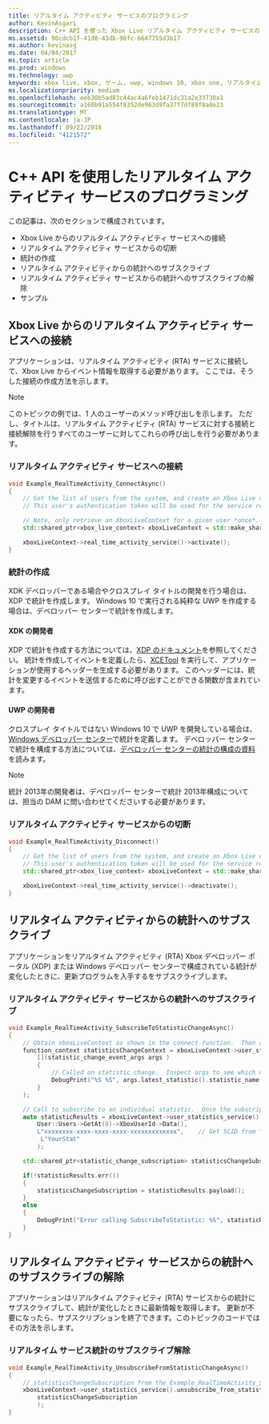 ```yaml
---
title: リアルタイム アクティビティ サービスのプログラミング
author: KevinAsgari
description: C++ API を使った Xbox Live リアルタイム アクティビティ サービスのプログラミングについて説明します。
ms.assetid: 98cdcb1f-41d8-43db-98fc-6647755d3b17
ms.author: kevinasg
ms.date: 04/04/2017
ms.topic: article
ms.prod: windows
ms.technology: uwp
keywords: xbox live, xbox, ゲーム, uwp, windows 10, xbox one, リアルタイム アクティビティ
ms.localizationpriority: medium
ms.openlocfilehash: eeb30b5ad83c44ac4a6feb1471dc31a2e33730a1
ms.sourcegitcommit: a160b91a554f8352de963d9fa37f7df89f8a0e23
ms.translationtype: MT
ms.contentlocale: ja-JP
ms.lasthandoff: 09/22/2018
ms.locfileid: "4121572"
---
```

# <a name="programming-the-real-time-activity-service-using-c-apis"></a>C++ API を使用したリアルタイム アクティビティ サービスのプログラミング

この記事は、次のセクションで構成されています。

* Xbox Live からのリアルタイム アクティビティ サービスへの接続
* リアルタイム アクティビティ サービスからの切断
* 統計の作成
* リアルタイム アクティビティからの統計へのサブスクライブ
* リアルタイム アクティビティ サービスからの統計へのサブスクライブの解除
* サンプル

## <a name="connecting-to-the-real-time-activity-service-from-xbox-live"></a>Xbox Live からのリアルタイム アクティビティ サービスへの接続

アプリケーションは、リアルタイム アクティビティ (RTA) サービスに接続して、Xbox Live からイベント情報を取得する必要があります。 ここでは、そうした接続の作成方法を示します。

> [!NOTE]
> このトピックの例では、1 人のユーザーのメソッド呼び出しを示します。 ただし、タイトルは、リアルタイム アクティビティ (RTA) サービスに対する接続と接続解除を行うすべてのユーザーに対してこれらの呼び出しを行う必要があります。

### <a name="connecting-to-the-real-time-activity-service"></a>リアルタイム アクティビティ サービスへの接続

```cpp
void Example_RealTimeActivity_ConnectAsync()
{
    // Get the list of users from the system, and create an Xbox Live context from the first.
    // This user's authentication token will be used for the service requests.

    // Note, only retrieve an XboxLiveContext for a given user *once*.  Otherwise you may encounter unpredictable behavior.
    std::shared_ptr<xbox_live_context> xboxLiveContext = std::make_shared<xbox_live_context>(User::Users->GetAt(0));

    xboxLiveContext->real_time_activity_service()->activate();
}
```

### <a name="creating-a-statistic"></a>統計の作成

XDK デベロッパーである場合やクロスプレイ タイトルの開発を行う場合は、XDP で統計を作成します。  Windows 10 で実行される純粋な UWP を作成する場合は、デベロッパー センターで統計を作成します。

#### <a name="xdk-developers"></a>XDK の開発者

XDP で統計を作成する方法については、[XDP のドキュメント](https://developer.xboxlive.com/en-us/xdphelp/development/xdpdocs/Pages/setting_up_service_configuration_10_27_15_a.aspx#events)を参照してください。  統計を作成してイベントを定義したら、[XCETool](https://developer.xboxlive.com/en-us/platform/development/documentation/software/Pages/atoc_xce_jun15.aspx) を実行して、アプリケーションが使用するヘッダーを生成する必要があります。  このヘッダーには、統計を変更するイベントを送信するために呼び出すことができる関数が含まれています。

#### <a name="uwp-developers"></a>UWP の開発者

クロスプレイ タイトルではない Windows 10 で UWP を開発している場合は、 [Windows デベロッパー センター](https://developer.microsoft.com/dashboard/windows/overview)で統計を定義します。 デベロッパー センターで統計を構成する方法については、[デベロッパー センターの統計の構成の資料](../leaderboards-and-stats-2017/player-stats-configure-2017.md)を読みます。

> [!NOTE]
> 統計 2013年の開発者は、デベロッパー センターで統計 2013年構成については、担当の DAM に問い合わせてくださいする必要があります。

### <a name="disconnecting-from-the-real-time-activity-service"></a>リアルタイム アクティビティ サービスからの切断

```cpp
void Example_RealTimeActivity_Disconnect()
{
    // Get the list of users from the system, and create an Xbox Live context from the first.
    // This user's authentication token will be used for the service requests.
    std::shared_ptr<xbox_live_context> xboxLiveContext = std::make_shared<xbox_live_context>(User::Users->GetAt(0));

    xboxLiveContext->real_time_activity_service()->deactivate();
}
```

## <a name="subscribing-to-a-statistic-from-the-real-time-activity"></a>リアルタイム アクティビティからの統計へのサブスクライブ

アプリケーションをリアルタイム アクティビティ (RTA) Xbox デベロッパー ポータル (XDP) または Windows デベロッパー センターで構成されている統計が変化したときに、更新プログラムを入手するをサブスクライブします。

### <a name="subscribing-to-a-statistic-from-the-real-time-activity-service"></a>リアルタイム アクティビティ サービスからの統計へのサブスクライブ

```cpp
void Example_RealTimeActivity_SubscribeToStatisticChangeAsync()
{
    // Obtain xboxLiveContext as shown in the connect function.  Then add a handler to be called on statistic changes.
    function_context statisticsChangeContext = xboxLiveContext->user_statistics_service().add_statistic_changed_handler(
        [](statistic_change_event_args args )
        {
            // Called on statistic change.  Inspect args to see which one.
            DebugPrint("%S %S", args.latest_statistic().statistic_name().c_str(), args.latest_statistic().value().c_str());
        }
    );

    // Call to subscribe to an individual statistic.  Once the subscription is complete, the handler will be called with the initial value of the statistic.
    auto statisticResults = xboxLiveContext->user_statistics_service().subscribe_to_statistic_change(
        User::Users->GetAt(0)->XboxUserId->Data(),
        L"xxxxxxxx-xxxx-xxxx-xxxx-xxxxxxxxxxxxx",    // Get SCID from "Product Details" page in XDP or the Xbox Live Setup page in Dev Center
         L"YourStat"
        );

    std::shared_ptr<statistic_change_subscription> statisticsChangeSubscription;

    if(!statisticResults.err())
    {
        statisticsChangeSubscription = statisticResults.payload();
    }
    else
    {
        DebugPrint("Error calling SubscribeToStatistic: %S", statisticResults.err_message().c_str());
    }
}
```

## <a name="unsubscribing-from-a-statistic-from-the-real-time-activity-service"></a>リアルタイム アクティビティ サービスからの統計へのサブスクライブの解除

アプリケーションはリアルタイム アクティビティ (RTA) サービスからの統計にサブスクライブして、統計が変化したときに最新情報を取得します。 更新が不要になったら、サブスクリプションを終了できます。このトピックのコードではその方法を示します。

### <a name="unsubscribing-from-a-real-time-services-statistic"></a>リアルタイム サービス統計のサブスクライブ解除

```cpp
void Example_RealTimeActivity_UnsubscribeFromStatisticChangeAsync()
{
    // statisticsChangeSubscription from the Example_RealTimeActivity_SubscribeToStatisticChangeAsync function.
    xboxLiveContext->user_statistics_service().unsubscribe_from_statistic_change(
        statisticsChangeSubscription
        );
}
```
